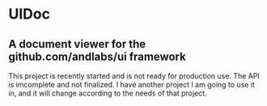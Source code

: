 
# UIDoc

## A document viewer for the github.com/andlabs/ui framework

This project is recently started and is not ready for production use. The API is imcomplete and not finalized. I have another project I am going to use it in, and it will change according to the needs of that project. 
